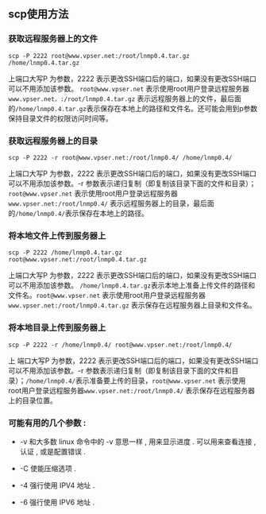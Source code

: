 ## scp使用方法

### 获取远程服务器上的文件

`scp -P 2222 root@www.vpser.net:/root/lnmp0.4.tar.gz /home/lnmp0.4.tar.gz`

上端口大写P 为参数，2222 表示更改SSH端口后的端口，如果没有更改SSH端口可以不用添加该参数。 `root@www.vpser.net` 表示使用root用户登录远程服务器`www.vpser.net，:/root/lnmp0.4.tar.gz` 表示远程服务器上的文件，最后面的`/home/lnmp0.4.tar.gz`表示保存在本地上的路径和文件名。还可能会用到p参数保持目录文件的权限访问时间等。

### 获取远程服务器上的目录

`scp -P 2222 -r root@www.vpser.net:/root/lnmp0.4/ /home/lnmp0.4/`

上端口大写P 为参数，2222 表示更改SSH端口后的端口，如果没有更改SSH端口可以不用添加该参数。-r 参数表示递归复制（即复制该目录下面的文件和目录）；`root@www.vpser.net` 表示使用root用户登录远程服务器`www.vpser.net:/root/lnmp0.4/` 表示远程服务器上的目录，最后面的`/home/lnmp0.4/`表示保存在本地上的路径。

### 将本地文件上传到服务器上

`scp -P 2222 /home/lnmp0.4.tar.gz root@www.vpser.net:/root/lnmp0.4.tar.gz`

上端口大写P 为参数，2222 表示更改SSH端口后的端口，如果没有更改SSH端口可以不用添加该参数。 `/home/lnmp0.4.tar.gz`表示本地上准备上传文件的路径和文件名。`root@www.vpser.net` 表示使用root用户登录远程服务器`www.vpser.net:/root/lnmp0.4.tar.gz` 表示保存在远程服务器上目录和文件名。

### 将本地目录上传到服务器上

`scp -P 2222 -r /home/lnmp0.4/ root@www.vpser.net:/root/lnmp0.4/`

上 端口大写P 为参数，2222 表示更改SSH端口后的端口，如果没有更改SSH端口可以不用添加该参数。-r 参数表示递归复制（即复制该目录下面的文件和目录）；`/home/lnmp0.4/`表示准备要上传的目录，`root@www.vpser.net` 表示使用root用户登录远程服务器`www.vpser.net:/root/lnmp0.4/` 表示保存在远程服务器上的目录位置。

### 可能有用的几个参数 :

- -v 和大多数 linux 命令中的 -v 意思一样 , 用来显示进度 . 可以用来查看连接 , 认证 , 或是配置错误 .

- -C 使能压缩选项 .

- -4 强行使用 IPV4 地址 .

- -6 强行使用 IPV6 地址 .